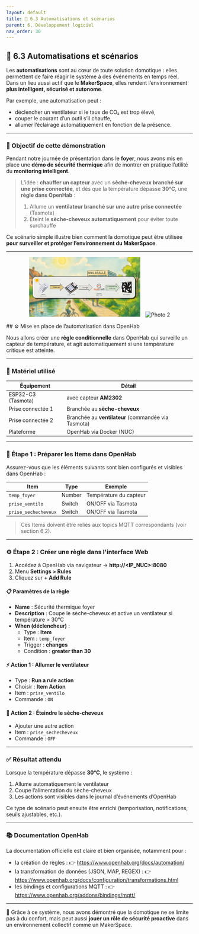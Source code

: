 ```yaml
---
layout: default
title: 🤖 6.3 Automatisations et scénarios
parent: 6. Développement logiciel
nav_order: 30
---
```



## 🤖 6.3 Automatisations et scénarios

Les **automatisations** sont au cœur de toute solution domotique : elles permettent de faire réagir le système à des événements en temps réel. Dans un lieu aussi actif que le **MakerSpace**, elles rendent l’environnement **plus intelligent, sécurisé et autonome**.

Par exemple, une automatisation peut :

- déclencher un ventilateur si le taux de CO₂ est trop élevé,
- couper le courant d’un outil s’il chauffe,
- allumer l’éclairage automatiquement en fonction de la présence.

---

### 🎯 Objectif de cette démonstration

Pendant notre journée de présentation dans le **foyer**, nous avons mis en place une **démo de sécurité thermique** afin de montrer en pratique l’utilité du **monitoring intelligent**.

> L’idée : **chauffer un capteur** avec un **sèche-cheveux branché sur une prise connectée**, et dès que la température dépasse **30°C**, une **règle dans OpenHab** :
>
> 1. Allume un **ventilateur branché sur une autre prise connectée** (Tasmota)
> 2. Éteint le **sèche-cheveux automatiquement** pour éviter toute surchauffe

Ce scénario simple illustre bien comment la domotique peut être utilisée **pour surveiller et protéger l’environnement du MakerSpace**.

---
<p align="center">
  <img src="docs/images/logique.png" alt="Photo 1" width="300" style="margin-right:10px;" />
  <img src="/docs/images/projetfoyer.png" alt="Photo 2" width="300" />
</p>
## ⚙️ Mise en place de l’automatisation dans OpenHab

Nous allons créer une **règle conditionnelle** dans OpenHab qui surveille un capteur de température, et agit automatiquement si une température critique est atteinte.

---

### 🧪 Matériel utilisé

| Équipement         | Détail                                          |
|--------------------|--------------------------------------------------|
| ESP32-C3 (Tasmota) | avec capteur **AM2302**                          |
| Prise connectée 1  | Branchée au **sèche-cheveux**                   |
| Prise connectée 2  | Branchée au **ventilateur** (commandée via Tasmota) |
| Plateforme         | OpenHab via Docker (NUC)                        |

---

### 📐 Étape 1 : Préparer les Items dans OpenHab

Assurez-vous que les éléments suivants sont bien configurés et visibles dans OpenHab :

| Item                | Type     | Exemple              |
|---------------------|----------|-----------------------|
| `temp_foyer`        | Number   | Température du capteur |
| `prise_ventilo`     | Switch   | ON/OFF via Tasmota     |
| `prise_sechecheveux`| Switch   | ON/OFF via Tasmota     |

> Ces Items doivent être reliés aux topics MQTT correspondants (voir section 6.2).

---

### ⚙️ Étape 2 : Créer une règle dans l'interface Web

1. Accédez à OpenHab via navigateur → **http://<IP_NUC>:8080**
2. Menu **Settings > Rules**
3. Cliquez sur **+ Add Rule**

#### 📋 Paramètres de la règle

- **Name** : Sécurité thermique foyer
- **Description** : Coupe le sèche-cheveux et active un ventilateur si température > 30°C
- **When (déclencheur)** :
  - Type : **Item**
  - Item : `temp_foyer`
  - Trigger : **changes**
  - Condition : **greater than 30**

#### ⚡ Action 1 : Allumer le ventilateur

- Type : **Run a rule action**
- Choisir : **Item Action**
- Item : `prise_ventilo`
- Commande : `ON`

#### 🔌 Action 2 : Éteindre le sèche-cheveux

- Ajouter une autre action
- Item : `prise_sechecheveux`
- Commande : `OFF`

---

### ✅ Résultat attendu

Lorsque la température dépasse **30°C**, le système :

1. Allume automatiquement le ventilateur
2. Coupe l’alimentation du sèche-cheveux
3. Les actions sont visibles dans le journal d’événements d’OpenHab

Ce type de scénario peut ensuite être enrichi (temporisation, notifications, seuils ajustables, etc.).

---

### 📚 Documentation OpenHab

La documentation officielle est claire et bien organisée, notamment pour :

- la création de règles :
  👉 https://www.openhab.org/docs/automation/
- la transformation de données (JSON, MAP, REGEX) :
  👉 https://www.openhab.org/docs/configuration/transformations.html
- les bindings et configurations MQTT :
  👉 https://www.openhab.org/addons/bindings/mqtt/

---

🧠 Grâce à ce système, nous avons démontré que la domotique ne se limite pas à du confort, mais peut aussi **jouer un rôle de sécurité proactive** dans un environnement collectif comme un MakerSpace.

